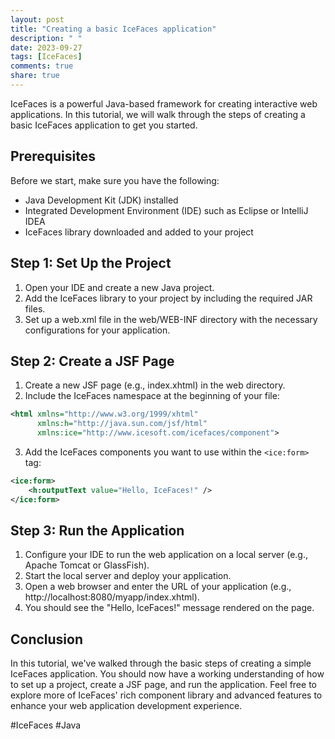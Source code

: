 ```yaml
---
layout: post
title: "Creating a basic IceFaces application"
description: " "
date: 2023-09-27
tags: [IceFaces]
comments: true
share: true
---
```


IceFaces is a powerful Java-based framework for creating interactive web applications. In this tutorial, we will walk through the steps of creating a basic IceFaces application to get you started.

## Prerequisites

Before we start, make sure you have the following:

- Java Development Kit (JDK) installed
- Integrated Development Environment (IDE) such as Eclipse or IntelliJ IDEA
- IceFaces library downloaded and added to your project

## Step 1: Set Up the Project

1. Open your IDE and create a new Java project.
2. Add the IceFaces library to your project by including the required JAR files.
3. Set up a web.xml file in the web/WEB-INF directory with the necessary configurations for your application.

## Step 2: Create a JSF Page

1. Create a new JSF page (e.g., index.xhtml) in the web directory.
2. Include the IceFaces namespace at the beginning of your file:

```xml
<html xmlns="http://www.w3.org/1999/xhtml"
      xmlns:h="http://java.sun.com/jsf/html"
      xmlns:ice="http://www.icesoft.com/icefaces/component">
```

3. Add the IceFaces components you want to use within the `<ice:form>` tag:

```xml
<ice:form>
    <h:outputText value="Hello, IceFaces!" />
</ice:form>
```

## Step 3: Run the Application

1. Configure your IDE to run the web application on a local server (e.g., Apache Tomcat or GlassFish).
2. Start the local server and deploy your application.
3. Open a web browser and enter the URL of your application (e.g., http://localhost:8080/myapp/index.xhtml).
4. You should see the "Hello, IceFaces!" message rendered on the page.

## Conclusion

In this tutorial, we've walked through the basic steps of creating a simple IceFaces application. You should now have a working understanding of how to set up a project, create a JSF page, and run the application. Feel free to explore more of IceFaces' rich component library and advanced features to enhance your web application development experience.

#IceFaces #Java